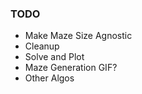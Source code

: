 ### TODO
- Make Maze Size Agnostic
- Cleanup
- Solve and Plot
- Maze Generation GIF? 
- Other Algos
